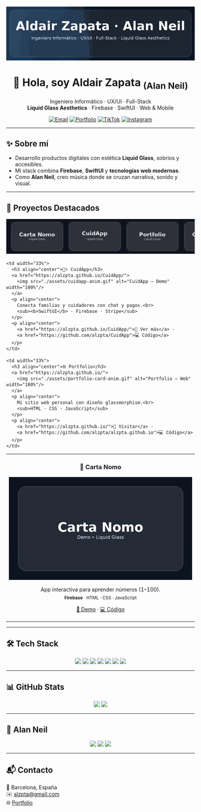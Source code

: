 <!-- Hero -->
<p align="center">
  <img src="./assets/portfolio-anim.gif" alt="Aldair Zapata · Alan Neil" width="980">
</p>

<h1 align="center">👋 Hola, soy Aldair Zapata <sub>(Alan Neil)</sub></h1>
<p align="center">
  Ingeniero Informático · UX/UI · Full-Stack<br>
  <b>Liquid Glass Aesthetics</b> · Firebase · SwiftUI · Web & Mobile
</p>

<p align="center">
  <a href="mailto:alzpta@gmail.com"><img alt="Email" src="https://img.shields.io/badge/Email-alzpta%40gmail.com-0b6cff?style=for-the-badge&logo=gmail&logoColor=white"></a>
  <a href="https://alzpta.github.io/"><img alt="Portfolio" src="https://img.shields.io/badge/Portfolio-Visitar-111827?style=for-the-badge&logo=vercel&logoColor=white"></a>
  <a href="https://tiktok.com/@alzpta"><img alt="TikTok" src="https://img.shields.io/badge/TikTok-@alzpta-000000?style=for-the-badge&logo=tiktok&logoColor=white"></a>
  <a href="https://instagram.com/alanneil"><img alt="Instagram" src="https://img.shields.io/badge/Instagram-@alanneil-E4405F?style=for-the-badge&logo=instagram&logoColor=white"></a>
</p>

---

## ✨ Sobre mí
- Desarrollo productos digitales con estética **Liquid Glass**, sobrios y accesibles.  
- Mi stack combina **Firebase**, **SwiftUI** y **tecnologías web modernas**.  
- Como **Alan Neil**, creo música donde se cruzan narrativa, sonido y visual.  

---

## 🚀 Proyectos Destacados

<!-- Marquesina animada -->
<p align="center">
  <img src="./assets/featured-marquee.gif" alt="Proyectos destacados — strip animado" width="980">
</p>

<!-- Grid con tarjetas animadas -->
<table>
  <tr>
    <td width="33%">
      <h3 align="center">📖 Carta Nomo</h3>
      <a href="https://alzpta.github.io/Carta-Nomo/">
        <img src="./assets/carta-nomo-anim.gif" alt="Carta Nomo — Demo" width="100%"/>
      </a>
      <p align="center">
        App interactiva para aprender números (1–100).<br>
        <sub><b>Firebase</b> · HTML · CSS · JavaScript</sub>
      </p>
      <p align="center">
        <a href="https://alzpta.github.io/Carta-Nomo/">🔗 Demo</a> · 
        <a href="https://github.com/alzpta/Carta-Nomo">💻 Código</a>
      </p>
    </td>

    <td width="33%">
      <h3 align="center">🧑‍⚕️ CuidApp</h3>
      <a href="https://alzpta.github.io/CuidApp/">
        <img src="./assets/cuidapp-anim.gif" alt="CuidApp — Demo" width="100%"/>
      </a>
      <p align="center">
        Conecta familias y cuidadores con chat y pagos.<br>
        <sub><b>SwiftUI</b> · Firebase · Stripe</sub>
      </p>
      <p align="center">
        <a href="https://alzpta.github.io/CuidApp/">🔗 Ver más</a> · 
        <a href="https://github.com/alzpta/CuidApp">💻 Código</a>
      </p>
    </td>

    <td width="33%">
      <h3 align="center">🌐 Portfolio</h3>
      <a href="https://alzpta.github.io/">
        <img src="./assets/portfolio-card-anim.gif" alt="Portfolio — Web" width="100%"/>
      </a>
      <p align="center">
        Mi sitio web personal con diseño glassmorphism.<br>
        <sub>HTML · CSS · JavaScript</sub>
      </p>
      <p align="center">
        <a href="https://alzpta.github.io/">🔗 Visitar</a> · 
        <a href="https://github.com/alzpta/alzpta.github.io">💻 Código</a>
      </p>
    </td>
  </tr>
</table>

---

## 🛠️ Tech Stack
<p align="center">
  <img src="https://img.shields.io/badge/HTML5-E34F26?logo=html5&logoColor=white&style=for-the-badge"/>
  <img src="https://img.shields.io/badge/CSS3-1572B6?logo=css3&logoColor=white&style=for-the-badge"/>
  <img src="https://img.shields.io/badge/JavaScript-F7DF1E?logo=javascript&logoColor=111&style=for-the-badge"/>
  <img src="https://img.shields.io/badge/Firebase-FFCA28?logo=firebase&logoColor=111&style=for-the-badge"/>
  <img src="https://img.shields.io/badge/SwiftUI-FA7343?logo=swift&logoColor=white&style=for-the-badge"/>
  <img src="https://img.shields.io/badge/Stripe-635BFF?logo=stripe&logoColor=white&style=for-the-badge"/>
  <img src="https://img.shields.io/badge/GitHub-181717?logo=github&logoColor=white&style=for-the-badge"/>
</p>

---

## 📊 GitHub Stats
<p align="center">
  <img height="165" src="https://github-readme-stats.vercel.app/api?username=alzpta&show_icons=true&theme=transparent&hide_title=true"/>
  <img height="165" src="https://github-readme-streak-stats.herokuapp.com?user=alzpta&theme=transparent&hide_border=false"/>
</p>

---

## 🎵 Alan Neil
<p align="center">
  <a href="https://open.spotify.com/"><img src="https://img.shields.io/badge/Spotify-Escuchar-1DB954?logo=spotify&logoColor=white&style=for-the-badge"/></a>
  <a href="https://alanneil.bandcamp.com"><img src="https://img.shields.io/badge/Bandcamp-Explorar-629AA9?logo=bandcamp&logoColor=white&style=for-the-badge"/></a>
  <a href="https://youtube.com/"><img src="https://img.shields.io/badge/YouTube-Videos-FF0000?logo=youtube&logoColor=white&style=for-the-badge"/></a>
</p>

---

## 📬 Contacto
📍 Barcelona, España  
✉️ [alzpta@gmail.com](mailto:alzpta@gmail.com)  
🌐 [Portfolio](https://alzpta.github.io/)
